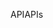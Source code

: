 <span data-ttu-id="f46d1-101">API</span><span class="sxs-lookup"><span data-stu-id="f46d1-101">APIs</span></span>